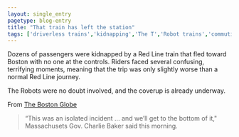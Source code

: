 ```yaml
---
layout: single_entry
pagetype: blog-entry
title: "That train has left the station"
tags: ['driverless trains','kidnapping','The T','Robot trains','commuting']
---
```

Dozens of passengers were kidnapped by a Red Line train that fled toward Boston with no one at the controls. Riders faced several confusing, terrifying moments, meaning that the trip was only slightly worse than a normal Red Line journey.

The Robots were no doubt involved, and the coverup is already underway.

From [The Boston Globe][1]

> “This was an isolated incident ...  and we’ll get to the bottom of it," Massachusets Gov. Charlie Baker said this morning.

[1]:http://www.bostonglobe.com/
